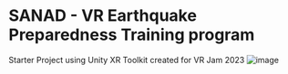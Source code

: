 # SANAD - VR Earthquake Preparedness Training program
 Starter Project using Unity XR Toolkit created for VR Jam 2023
![image](https://github.com/alhassan-alshareef/SANAD/assets/174230485/5be0a21d-9086-4a84-935a-adf6dc4f6a5c)

